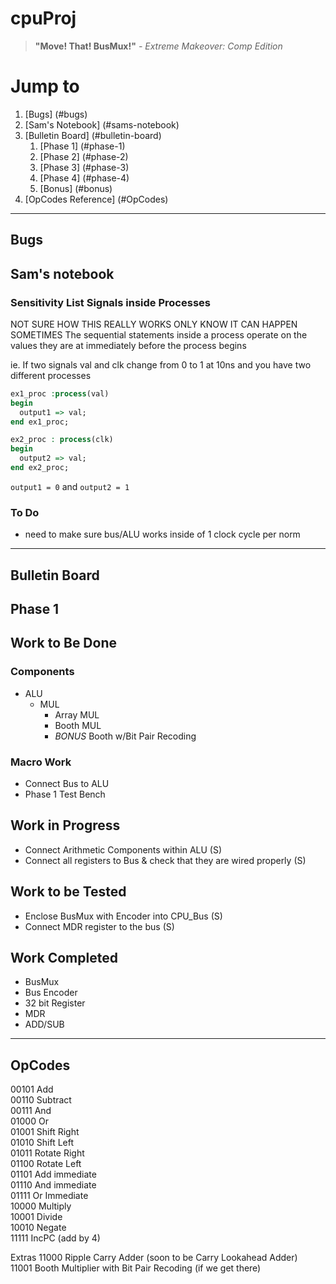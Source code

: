 # cpuProj

> **"Move! That! BusMux!"** _- Extreme Makeover: Comp Edition_


# Jump to
1. [Bugs] (#bugs)
2. [Sam's Notebook] (#sams-notebook)
3. [Bulletin Board] (#bulletin-board)
    1. [Phase 1] (#phase-1)
    2. [Phase 2] (#phase-2)
    3. [Phase 3] (#phase-3)
    4. [Phase 4] (#phase-4)
    5. [Bonus] (#bonus)
4. [OpCodes Reference] (#OpCodes)

***
## Bugs

## Sam's notebook
### Sensitivity List Signals inside Processes
NOT SURE HOW THIS REALLY WORKS ONLY KNOW IT CAN HAPPEN SOMETIMES
The sequential statements inside a process operate on the values they are at immediately before the process begins 

ie. If two signals val and clk change from 0 to 1 at 10ns and you have two different processes
```VHDL
ex1_proc :process(val)
begin
  output1 => val; 
end ex1_proc;

ex2_proc : process(clk)
begin
  output2 => val;
end ex2_proc;
```
`output1 = 0` and `output2 = 1`

### To Do
* need to make sure bus/ALU works inside of 1 clock cycle per norm
 

***
## Bulletin Board
## Phase 1
## Work to Be Done
### Components 
  * ALU
    * MUL
      * Array MUL
      * Booth MUL
      * *BONUS* Booth w/Bit Pair Recoding
    
    
### Macro Work
* Connect Bus to ALU
* Phase 1 Test Bench  

## Work in Progress
* Connect Arithmetic Components within ALU (S)
* Connect all registers to Bus & check that they are wired properly (S)
## Work to be Tested
* Enclose BusMux with Encoder into CPU_Bus (S)
* Connect MDR register to the bus (S)

## Work Completed
* BusMux
* Bus Encoder
* 32 bit Register
* MDR
* ADD/SUB
***

## OpCodes
00101   Add  
00110   Subtract  
00111   And  
01000   Or  
01001   Shift Right  
01010   Shift Left  
01011   Rotate Right  
01100   Rotate Left  
01101   Add immediate  
01110   And immediate  
01111   Or Immediate  
10000   Multiply  
10001   Divide  
10010   Negate  
11111   IncPC (add by 4)  

Extras
11000   Ripple Carry Adder (soon to be Carry Lookahead Adder)  
11001   Booth Multiplier with Bit Pair Recoding (if we get there)     
